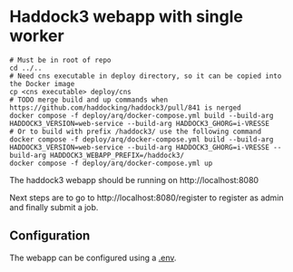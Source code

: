 # Haddock3 webapp with single worker

```shell
# Must be in root of repo
cd ../..
# Need cns executable in deploy directory, so it can be copied into the Docker image
cp <cns executable> deploy/cns
# TODO merge build and up commands when https://github.com/haddocking/haddock3/pull/841 is nerged
docker compose -f deploy/arq/docker-compose.yml build --build-arg HADDOCK3_VERSION=web-service --build-arg HADDOCK3_GHORG=i-VRESSE
# Or to build with prefix /haddock3/ use the following command
docker compose -f deploy/arq/docker-compose.yml build --build-arg HADDOCK3_VERSION=web-service --build-arg HADDOCK3_GHORG=i-VRESSE --build-arg HADDOCK3_WEBAPP_PREFIX=/haddock3/
docker compose -f deploy/arq/docker-compose.yml up
```

The haddock3 webapp should be running on http://localhost:8080

Next steps are to go to http://localhost:8080/register to register as admin and finally submit a job.

## Configuration

The webapp can be configured using a [.env](.env).
